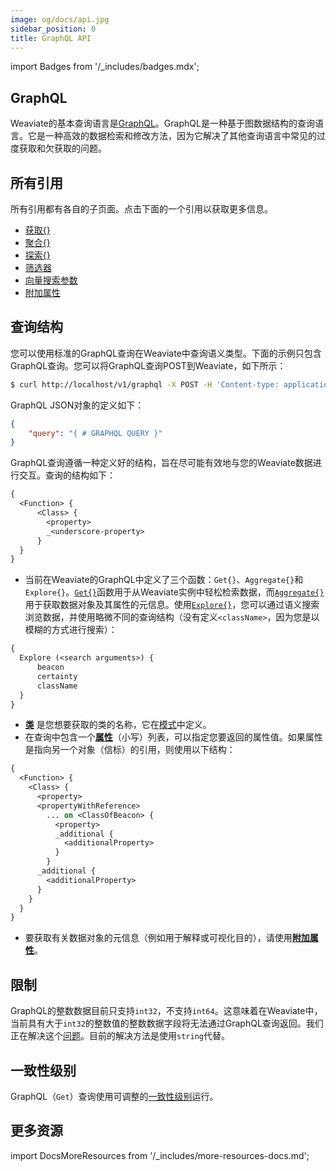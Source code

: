```yaml
---
image: og/docs/api.jpg
sidebar_position: 0
title: GraphQL API
---
```


import Badges from '/_includes/badges.mdx';

<Badges/>

## GraphQL

Weaviate的基本查询语言是[GraphQL](https://graphql.org/)。GraphQL是一种基于图数据结构的查询语言。它是一种高效的数据检索和修改方法，因为它解决了其他查询语言中常见的过度获取和欠获取的问题。

## 所有引用

所有引用都有各自的子页面。点击下面的一个引用以获取更多信息。

- [获取{}](./get.md)
- [聚合{}](./aggregate.md)
- [探索{}](./explore.md)
- [筛选器](./filters.md)
- [向量搜索参数](./vector-search-parameters.md)
- [附加属性](./additional-properties.md)

## 查询结构

您可以使用标准的GraphQL查询在Weaviate中查询语义类型。下面的示例只包含GraphQL查询。您可以将GraphQL查询POST到Weaviate，如下所示：

```bash
$ curl http://localhost/v1/graphql -X POST -H 'Content-type: application/json' -d '{GraphQL query}'
```

GraphQL JSON对象的定义如下：

```json
{
    "query": "{ # GRAPHQL QUERY }"
}
```

GraphQL查询遵循一种定义好的结构，旨在尽可能有效地与您的Weaviate数据进行交互。查询的结构如下：


```graphql
{
  <Function> {
      <Class> {
        <property>
        _<underscore-property>
      }
  }
}
```

- 当前在Weaviate的GraphQL中定义了三个函数：`Get{}`、`Aggregate{}`和`Explore{}`。[`Get{}`](./get.md)函数用于从Weaviate实例中轻松检索数据，而[`Aggregate{}`](./aggregate.md)用于获取数据对象及其属性的元信息。使用[`Explore{}`](./explore.md)，您可以通过语义搜索浏览数据，并使用略微不同的查询结构（没有定义`<className>`，因为您是以模糊的方式进行搜索）：

```graphql
{
  Explore (<search arguments>) {
      beacon
      certainty
      className
  }
}
```

- [**类**](/developers/weaviate/more-resources/glossary.md) 是您想要获取的类的名称，它在[模式](../rest/schema.md)中定义。
- 在查询中包含一个[**属性**](/developers/weaviate/more-resources/glossary.md)（小写）列表，可以指定您要返回的属性值。如果属性是指向另一个对象（信标）的引用，则使用以下结构：

```graphql
{
  <Function> {
    <Class> {
      <property>
      <propertyWithReference>
        ... on <ClassOfBeacon> {
          <property>
          _additional {
            <additionalProperty>
          }
        }
      _additional {
        <additionalProperty>
      }
    }
  }
}
```

- 要获取有关数据对象的元信息（例如用于解释或可视化目的），请使用[**附加属性**](./additional-properties.md)。

## 限制

GraphQL的整数数据目前只支持`int32`，不支持`int64`。这意味着在Weaviate中，当前具有大于`int32`的整数值的整数数据字段将无法通过GraphQL查询返回。我们正在解决这个[问题](https://github.com/weaviate/weaviate/issues/1563)。目前的解决方法是使用`string`代替。

## 一致性级别

GraphQL（`Get`）查询使用可调整的[一致性级别](../../concepts/replication-architecture/consistency.md#tunable-read-consistency)运行。

## 更多资源

import DocsMoreResources from '/_includes/more-resources-docs.md';

<DocsMoreResources />